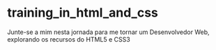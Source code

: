 # training_in_html_and_css
Junte-se a mim nesta jornada para me tornar um Desenvolvedor Web, explorando os recursos do HTML5 e CSS3
